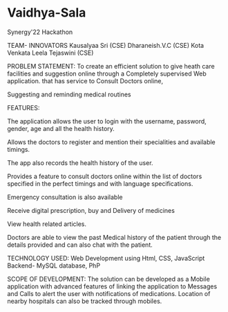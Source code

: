 # Vaidhya-Sala
Synergy'22 Hackathon

TEAM- INNOVATORS
Kausalyaa Sri (CSE)
Dharaneish.V.C (CSE)
Kota Venkata Leela Tejaswini (CSE)

PROBLEM STATEMENT: To create an efficient solution to give heath care facilities and suggestion online through a Completely supervised Web application.  that has service to Consult Doctors online, 

​Suggesting and reminding medical routines

FEATURES: 

​The application allows the user to login with the username, password, gender, age and all the health history.

​Allows the doctors to register and mention their specialities and available timings.

​The app also records the health history of the user.

​Provides a feature to consult doctors online within the list of doctors specified in the perfect timings and with language specifications.

​Emergency consultation is also available

​Receive digital prescription, buy and Delivery of medicines

​View health related articles.

​Doctors are able to view the past Medical history of the patient through the details provided and can also chat with the patient.

TECHNOLOGY USED: Web Development using Html, CSS, JavaScript 
                 Backend- MySQL database, PhP
                 

SCOPE OF DEVELOPMENT: The solution can be developed as a Mobile application with advanced features of linking the application to Messages and                          Calls to alert the user with notifications of medications. Location of nearby hospitals can also be tracked through
                       mobiles.

